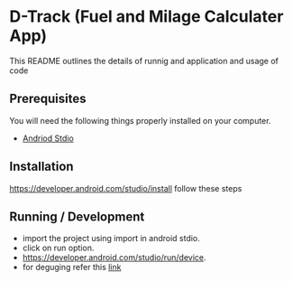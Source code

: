 # D-Track (Fuel and Milage Calculater App)

This README outlines the details of runnig and application and usage of code

## Prerequisites

You will need the following things properly installed on your computer.

* [Andriod Stdio](https://developer.android.com/studio)

## Installation
https://developer.android.com/studio/install follow these steps

## Running / Development
* import the project using import in android stdio.
* click on run option.
* https://developer.android.com/studio/run/device.
* for deguging refer this [link](https://www.strv.com/blog/debugging-in-android-studio-as) 
